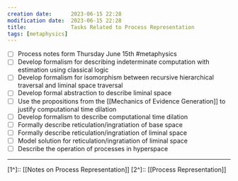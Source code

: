 ```yaml
---
creation date:		2023-06-15 22:28
modification date:	2023-06-15 22:28
title: 				Tasks Related to Process Representation
tags: [metaphysics]
---
```

- [ ] Process notes form Thursday June 15th #metaphysics
- [ ] Develop formalism for describing indeterminate computation with estimation using classical logic
- [ ] Develop formalism for isomorphism between recursive hierarchical traversal and liminal space traversal
- [ ] Develop formal abstraction to describe liminal space
- [ ] Use the propositions from the [[Mechanics of Evidence Generation]] to justify computational time dilation
- [ ] Develop formalism to describe computational time dilation
- [ ] Formally describe reticulation/ingratiation of base space
- [ ] Formally describe reticulation/ingratiation of liminal space
- [ ] Model solution for reticulation/ingratiation of liminal space
- [ ] Describe the operation of processes in hyperspace 

---
[1^]:: [[Notes on Process Representation]]
[2^]:: [[Process Representation]]